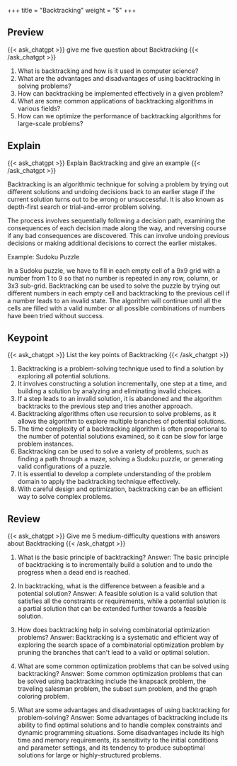 +++
title = "Backtracking"
weight = "5"
+++
## Preview
{{< ask_chatgpt >}}
give me five question about Backtracking
{{< /ask_chatgpt >}}



1. What is backtracking and how is it used in computer science?
2. What are the advantages and disadvantages of using backtracking in solving problems?
3. How can backtracking be implemented effectively in a given problem?
4. What are some common applications of backtracking algorithms in various fields?
5. How can we optimize the performance of backtracking algorithms for large-scale problems?   

## Explain
{{< ask_chatgpt >}}
Explain Backtracking and give an example
{{< /ask_chatgpt >}}



Backtracking is an algorithmic technique for solving a problem by trying out different solutions and undoing decisions back to an earlier stage if the current solution turns out to be wrong or unsuccessful. It is also known as depth-first search or trial-and-error problem solving.

The process involves sequentially following a decision path, examining the consequences of each decision made along the way, and reversing course if any bad consequences are discovered. This can involve undoing previous decisions or making additional decisions to correct the earlier mistakes.

Example: Sudoku Puzzle

In a Sudoku puzzle, we have to fill in each empty cell of a 9x9 grid with a number from 1 to 9 so that no number is repeated in any row, column, or 3x3 sub-grid. Backtracking can be used to solve the puzzle by trying out different numbers in each empty cell and backtracking to the previous cell if a number leads to an invalid state. The algorithm will continue until all the cells are filled with a valid number or all possible combinations of numbers have been tried without success.   

## Keypoint
{{< ask_chatgpt >}}
List the key points of Backtracking
{{< /ask_chatgpt >}}



1. Backtracking is a problem-solving technique used to find a solution by exploring all potential solutions.
2. It involves constructing a solution incrementally, one step at a time, and building a solution by analyzing and eliminating invalid choices.
3. If a step leads to an invalid solution, it is abandoned and the algorithm backtracks to the previous step and tries another approach.
4. Backtracking algorithms often use recursion to solve problems, as it allows the algorithm to explore multiple branches of potential solutions.
5. The time complexity of a backtracking algorithm is often proportional to the number of potential solutions examined, so it can be slow for large problem instances.
6. Backtracking can be used to solve a variety of problems, such as finding a path through a maze, solving a Sudoku puzzle, or generating valid configurations of a puzzle.
7. It is essential to develop a complete understanding of the problem domain to apply the backtracking technique effectively.
8. With careful design and optimization, backtracking can be an efficient way to solve complex problems.   

## Review
{{< ask_chatgpt >}}
Give me 5 medium-difficulty questions with answers about Backtracking
{{< /ask_chatgpt >}}



1. What is the basic principle of backtracking?
Answer: The basic principle of backtracking is to incrementally build a solution and to undo the progress when a dead end is reached.

2. In backtracking, what is the difference between a feasible and a potential solution?
Answer: A feasible solution is a valid solution that satisfies all the constraints or requirements, while a potential solution is a partial solution that can be extended further towards a feasible solution.

3. How does backtracking help in solving combinatorial optimization problems?
Answer: Backtracking is a systematic and efficient way of exploring the search space of a combinatorial optimization problem by pruning the branches that can't lead to a valid or optimal solution.

4. What are some common optimization problems that can be solved using backtracking?
Answer: Some common optimization problems that can be solved using backtracking include the knapsack problem, the traveling salesman problem, the subset sum problem, and the graph coloring problem.

5. What are some advantages and disadvantages of using backtracking for problem-solving?
Answer: Some advantages of backtracking include its ability to find optimal solutions and to handle complex constraints and dynamic programming situations. Some disadvantages include its high time and memory requirements, its sensitivity to the initial conditions and parameter settings, and its tendency to produce suboptimal solutions for large or highly-structured problems.   

